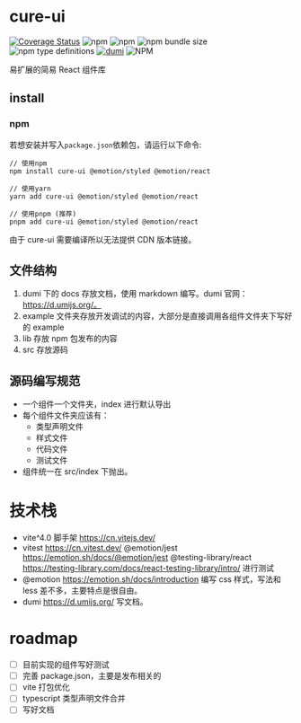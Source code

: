 # cure-ui

[![Coverage Status](https://coveralls.io/repos/github/master1lan/cure-ui/badge.svg?branch=master)](https://coveralls.io/github/master1lan/cure-ui?branch=master)
![npm](https://img.shields.io/npm/dt/cure-ui)
![npm](https://img.shields.io/npm/v/cure-ui)
![npm bundle size](https://img.shields.io/bundlephobia/min/cure-ui)
![npm type definitions](https://img.shields.io/npm/types/cure-ui)
[![dumi](https://img.shields.io/badge/docs%20by-dumi-blue)](https://github.com/umijs/dumi)
![NPM](https://img.shields.io/npm/l/cure-ui)

易扩展的简易 React 组件库

## install

### npm

若想安装并写入`package.json`依赖包，请运行以下命令:

```shell
// 使用npm
npm install cure-ui @emotion/styled @emotion/react

// 使用yarn
yarn add cure-ui @emotion/styled @emotion/react

// 使用pnpm (推荐)
pnpm add cure-ui @emotion/styled @emotion/react
```

由于 cure-ui 需要编译所以无法提供 CDN 版本链接。

## 文件结构

1. dumi 下的 docs 存放文档，使用 markdown 编写。dumi 官网：https://d.umijs.org/。
2. example 文件夹存放开发调试的内容，大部分是直接调用各组件文件夹下写好的 example
3. lib 存放 npm 包发布的内容
4. src 存放源码

## 源码编写规范

- 一个组件一个文件夹，index 进行默认导出
- 每个组件文件夹应该有：
  - 类型声明文件
  - 样式文件
  - 代码文件
  - 测试文件
- 组件统一在 src/index 下抛出。

# 技术栈

- vite^4.0 脚手架 https://cn.vitejs.dev/
- vitest https://cn.vitest.dev/ @emotion/jest https://emotion.sh/docs/@emotion/jest @testing-library/react https://testing-library.com/docs/react-testing-library/intro/ 进行测试
- @emotion https://emotion.sh/docs/introduction 编写 css 样式，写法和 less 差不多，主要特点是很自由。
- dumi https://d.umijs.org/ 写文档。

# roadmap

- [ ] 目前实现的组件写好测试
- [ ] 完善 package.json，主要是发布相关的
- [ ] vite 打包优化
- [ ] typescript 类型声明文件合并
- [ ] 写好文档
